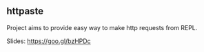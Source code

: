 ## httpaste

Project aims to provide easy way to make http requests from REPL.

Slides: https://goo.gl/bzHPDc
